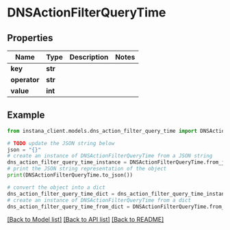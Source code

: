 # DNSActionFilterQueryTime


## Properties

Name | Type | Description | Notes
------------ | ------------- | ------------- | -------------
**key** | **str** |  | 
**operator** | **str** |  | 
**value** | **int** |  | 

## Example

```python
from instana_client.models.dns_action_filter_query_time import DNSActionFilterQueryTime

# TODO update the JSON string below
json = "{}"
# create an instance of DNSActionFilterQueryTime from a JSON string
dns_action_filter_query_time_instance = DNSActionFilterQueryTime.from_json(json)
# print the JSON string representation of the object
print(DNSActionFilterQueryTime.to_json())

# convert the object into a dict
dns_action_filter_query_time_dict = dns_action_filter_query_time_instance.to_dict()
# create an instance of DNSActionFilterQueryTime from a dict
dns_action_filter_query_time_from_dict = DNSActionFilterQueryTime.from_dict(dns_action_filter_query_time_dict)
```
[[Back to Model list]](../README.md#documentation-for-models) [[Back to API list]](../README.md#documentation-for-api-endpoints) [[Back to README]](../README.md)


